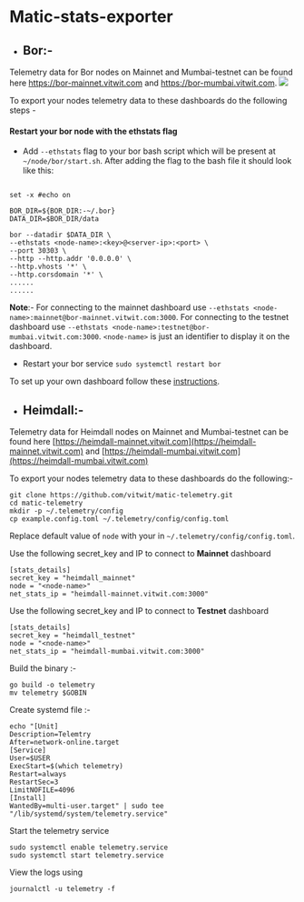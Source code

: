 # Matic-stats-exporter

- ## Bor:-
Telemetry data for Bor nodes on Mainnet and Mumbai-testnet can be found here https://bor-mainnet.vitwit.com and https://bor-mumbai.vitwit.com.
![](https://github.com/vitwit/matic-telemetry/blob/main/docs/screen.png)

To export your nodes telemetry data to these dashboards do the following steps - 
#### Restart your bor node with the ethstats flag

  
   - Add `--ethstats` flag to your bor bash script which will be present at `~/node/bor/start.sh`. After adding the flag to the bash file it should look like this:
   ```#!/usr/bin/env sh

set -x #echo on

BOR_DIR=${BOR_DIR:-~/.bor}
DATA_DIR=$BOR_DIR/data

bor --datadir $DATA_DIR \
  --ethstats <node-name>:<key>@<server-ip>:<port> \
  --port 30303 \
  --http --http.addr '0.0.0.0' \
  --http.vhosts '*' \
  --http.corsdomain '*' \
  ......
  ......
```
**Note**:- For connecting to the mainnet dashboard use  `--ethstats <node-name>:mainnet@bor-mainnet.vitwit.com:3000`. For connecting to the testnet dashboard use `--ethstats <node-name>:testnet@bor-mumbai.vitwit.com:3000`. `<node-name>` is just an identifier to display it on the dashboard.
   - Restart your bor service `sudo systemctl restart bor`
   
To set up your own dashboard follow these [instructions](./docs/bor-setup.md).

- ## Heimdall:-
Telemetry data for Heimdall nodes on Mainnet and Mumbai-testnet can be found here [https://heimdall-mainnet.vitwit.com](https://heimdall-mainnet.vitwit.com) and [https://heimdall-mumbai.vitwit.com](https://heimdall-mumbai.vitwit.com)

To export your nodes telemetry data to these dashboards do the following:-

```
git clone https://github.com/vitwit/matic-telemetry.git
cd matic-telemetry
mkdir -p ~/.telemetry/config
cp example.config.toml ~/.telemetry/config/config.toml
```
Replace default value of `node` with your <node-name> in `~/.telemetry/config/config.toml`.

Use the following secret_key and IP to connect to **Mainnet** dashboard

```
[stats_details]
secret_key = "heimdall_mainnet"  
node = "<node-name>" 
net_stats_ip = "heimdall-mainnet.vitwit.com:3000"
```

Use the following secret_key and IP to connect to **Testnet** dashboard

```
[stats_details]
secret_key = "heimdall_testnet"  
node = "<node-name>" 
net_stats_ip = "heimdall-mumbai.vitwit.com:3000"
```
Build the binary :-
```
go build -o telemetry
mv telemetry $GOBIN
```
Create systemd file :-
```
echo "[Unit]
Description=Telemtry
After=network-online.target
[Service]
User=$USER
ExecStart=$(which telemetry)
Restart=always
RestartSec=3
LimitNOFILE=4096
[Install]
WantedBy=multi-user.target" | sudo tee "/lib/systemd/system/telemetry.service"
```
Start the telemetry service

```
sudo systemctl enable telemetry.service
sudo systemctl start telemetry.service
```

View the logs using 

`journalctl -u telemetry -f`

